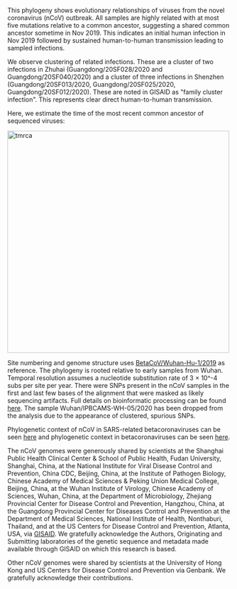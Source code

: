 This phylogeny shows evolutionary relationships of viruses from the novel coronavirus (nCoV) outbreak. All samples are highly related with at most five mutations relative to a common ancestor, suggesting a shared common ancestor sometime in Nov 2019. This indicates an initial human infection in Nov 2019 followed by sustained human-to-human transmission leading to sampled infections.

We observe clustering of related infections. These are a cluster of two infections in Zhuhai (Guangdong/20SF028/2020 and Guangdong/20SF040/2020) and a cluster of three infections in Shenzhen (Guangdong/20SF013/2020, Guangdong/20SF025/2020, Guangdong/20SF012/2020). These are noted in GISAID as "family cluster infection". This represents clear direct human-to-human transmission.

Here, we estimate the time of the most recent common ancestor of sequenced viruses:

<div>
  <img alt="tmrca" width="500" src="http://data.nextstrain.org/ncov_poisson-tmrca.png"/>
</div>

Site numbering and genome structure uses [BetaCoV/Wuhan-Hu-1/2019](https://www.ncbi.nlm.nih.gov/nuccore/MN908947) as reference. The phylogeny is rooted relative to early samples from Wuhan. Temporal resolution assumes a nucleotide substitution rate of 3 &times; 10^-4 subs per site per year. There were SNPs present in the nCoV samples in the first and last few bases of the alignment that were masked as likely sequencing artifacts. Full details on bioinformatic processing can be found [here](https://github.com/nextstrain/ncov). The sample Wuhan/IPBCAMS-WH-05/2020 has been dropped from the analysis due to the appearance of clustered, spurious SNPs.

Phylogenetic context of nCoV in SARS-related betacoronaviruses can be seen [here](https://nextstrain.org/groups/blab/sars-like-cov) and phylogenetic context in betacoronaviruses can be seen [here](https://nextstrain.org/groups/blab/beta-cov).

The nCoV genomes were generously shared by scientists at the Shanghai Public Health Clinical Center & School of Public Health, Fudan University, Shanghai, China, at the National Institute for Viral Disease Control and Prevention, China CDC, Beijing, China, at the Institute of Pathogen Biology, Chinese Academy of Medical Sciences & Peking Union Medical College, Beijing, China, at the Wuhan Institute of Virology, Chinese Academy of Sciences, Wuhan, China, at the Department of Microbiology, Zhejiang Provincial Center for Disease Control and Prevention, Hangzhou, China, at the Guangdong Provincial Center for Diseases Control and Prevention at the Department of Medical Sciences, National Institute of Health, Nonthaburi, Thailand, and at the US Centers for Disease Control and Prevention, Atlanta, USA, via [GISAID](https://gisaid.org). We gratefully acknowledge the Authors, Originating and Submitting laboratories of the genetic sequence and metadata made available through GISAID on which this research is based.

Other nCoV genomes were shared by scientists at the University of Hong Kong and US Centers for Disease Control and Prevention via Genbank. We gratefully acknowledge their contributions.
